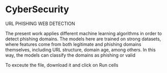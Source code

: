 # CyberSecurity
URL PHISHING WEB DETECTION

The present work applies different machine learning algorithms in order to detect
 phishing domains. The models here are trained on strong datasets, where features come
 from both legitimate and phishing domains themselves, including URL structure, domain
 age, among others. In this way, the models can classify the domains as phishing or valid

 To exceute the file, download it and click on Run cells

